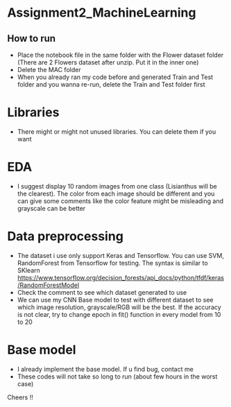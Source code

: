 # Assignment2_MachineLearning
 
## How to run
- Place the notebook file in the same folder with the Flower dataset folder (There are 2 Flowers dataset after unzip. Put it in the inner one)
- Delete the MAC folder
- When you already ran my code before and generated Train and Test folder and you wanna re-run, delete the Train and Test folder first

# Libraries
- There might or might not unused libraries. You can delete them if you want

# EDA
- I suggest display 10 random images from one class (Lisianthus will be the clearest). The color from each image should be different and you can give some comments like the color feature might be misleading and grayscale can be better

# Data preprocessing
- The dataset i use only support Keras and Tensorflow. You can use SVM, RandomForest from Tensorflow for testing. The syntax is similar to SKlearn
https://www.tensorflow.org/decision_forests/api_docs/python/tfdf/keras/RandomForestModel
- Check the comment to see which dataset generated to use
- We can use my CNN Base model to test with different dataset to see which image resolution, grayscale/RGB will be the best. If the accuracy is not clear, try to change epoch in fit() function in every model from 10 to 20

# Base model
- I already implement the base model. If u find bug, contact me
- These codes will not take so long to run (about few hours in the worst case)

Cheers !!
